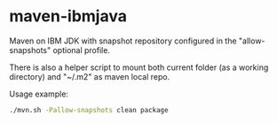 # maven-ibmjava

Maven on IBM JDK with snapshot repository configured in the "allow-snapshots" optional profile.

There is also a helper script to mount both current folder (as a working directory) and "~/.m2" as maven local repo.

Usage example:

```sh
./mvn.sh -Pallow-snapshots clean package
```
